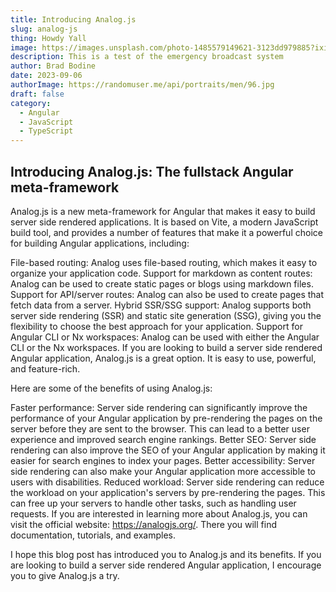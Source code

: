 ```yaml
---
title: Introducing Analog.js
slug: analog-js
thing: Howdy Yall
image: https://images.unsplash.com/photo-1485579149621-3123dd979885?ixid=M3w0OTkxMTJ8MHwxfHNlYXJjaHwxNXx8YW5hbG9nJTIwbWljcm9waG9uZXxlbnwwfDB8fHwxNjk0MTQwMTc1fDA&ixlib=rb-4.0.3
description: This is a test of the emergency broadcast system
author: Brad Bodine
date: 2023-09-06
authorImage: https://randomuser.me/api/portraits/men/96.jpg
draft: false
category:
  - Angular
  - JavaScript
  - TypeScript
---
```


## Introducing Analog.js: The fullstack Angular meta-framework

Analog.js is a new meta-framework for Angular that makes it easy to build server side rendered applications. It is based on Vite, a modern JavaScript build tool, and provides a number of features that make it a powerful choice for building Angular applications, including:

File-based routing: Analog uses file-based routing, which makes it easy to organize your application code.
Support for markdown as content routes: Analog can be used to create static pages or blogs using markdown files.
Support for API/server routes: Analog can also be used to create pages that fetch data from a server.
Hybrid SSR/SSG support: Analog supports both server side rendering (SSR) and static site generation (SSG), giving you the flexibility to choose the best approach for your application.
Support for Angular CLI or Nx workspaces: Analog can be used with either the Angular CLI or the Nx workspaces.
If you are looking to build a server side rendered Angular application, Analog.js is a great option. It is easy to use, powerful, and feature-rich.

Here are some of the benefits of using Analog.js:

Faster performance: Server side rendering can significantly improve the performance of your Angular application by pre-rendering the pages on the server before they are sent to the browser. This can lead to a better user experience and improved search engine rankings.
Better SEO: Server side rendering can also improve the SEO of your Angular application by making it easier for search engines to index your pages.
Better accessibility: Server side rendering can also make your Angular application more accessible to users with disabilities.
Reduced workload: Server side rendering can reduce the workload on your application's servers by pre-rendering the pages. This can free up your servers to handle other tasks, such as handling user requests.
If you are interested in learning more about Analog.js, you can visit the official website: https://analogjs.org/. There you will find documentation, tutorials, and examples.

I hope this blog post has introduced you to Analog.js and its benefits. If you are looking to build a server side rendered Angular application, I encourage you to give Analog.js a try.
